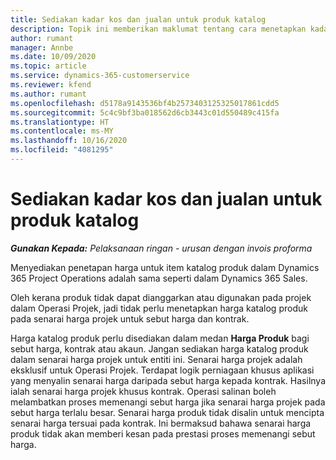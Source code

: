 ```yaml
---
title: Sediakan kadar kos dan jualan untuk produk katalog
description: Topik ini memberikan maklumat tentang cara menetapkan kadar kos dan jualan untuk item dalam katalog produk.
author: rumant
manager: Annbe
ms.date: 10/09/2020
ms.topic: article
ms.service: dynamics-365-customerservice
ms.reviewer: kfend
ms.author: rumant
ms.openlocfilehash: d5178a9143536bf4b2573403125325017861cdd5
ms.sourcegitcommit: 5c4c9bf3ba018562d6cb3443c01d550489c415fa
ms.translationtype: HT
ms.contentlocale: ms-MY
ms.lasthandoff: 10/16/2020
ms.locfileid: "4081295"
---
```

# <a name="set-up-cost-and-sales-rates-for-catalog-products"></a>Sediakan kadar kos dan jualan untuk produk katalog

_**Gunakan Kepada:** Pelaksanaan ringan - urusan dengan invois proforma_


Menyediakan penetapan harga untuk item katalog produk dalam Dynamics 365 Project Operations adalah sama seperti dalam Dynamics 365 Sales.

Oleh kerana produk tidak dapat dianggarkan atau digunakan pada projek dalam Operasi Projek, jadi tidak perlu menetapkan harga katalog produk pada senarai harga projek untuk sebut harga dan kontrak.

Harga katalog produk perlu disediakan dalam medan **Harga Produk** bagi sebut harga, kontrak atau akaun. Jangan sediakan harga katalog produk dalam senarai harga projek untuk entiti ini. Senarai harga projek adalah eksklusif untuk Operasi Projek. Terdapat logik perniagaan khusus aplikasi yang menyalin senarai harga daripada sebut harga kepada kontrak. Hasilnya ialah senarai harga projek khusus kontrak. Operasi salinan boleh melambatkan proses memenangi sebut harga jika senarai harga projek pada sebut harga terlalu besar. Senarai harga produk tidak disalin untuk mencipta senarai harga tersuai pada kontrak. Ini bermaksud bahawa senarai harga produk tidak akan memberi kesan pada prestasi proses memenangi sebut harga.
